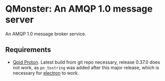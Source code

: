 # QMonster: An AMQP 1.0 message server

An AMQP 1.0 message broker service.

## Requirements

*   [Qpid Proton](https://gitbox.apache.org/repos/asf/qpid-proton.git). Latest
    build from git repo necessary, release 0.37.0 does not work, as
    `pn_tostring` was added after this major release, which is necessary for
    [electron](https://pkg.go.dev/github.com/apache/qpid-proton/go/pkg/electron)
    to work.

